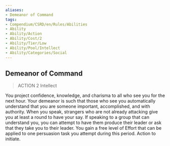 ```yaml
---
aliases:
- Demeanor of Command
tags:
- Compendium/CSRD/en/Rules/Abilities
- Ability
- Ability/Action
- Ability/Cost/2
- Ability/Tier/Low
- Ability/Pool/Intellect
- Ability/Categories/Social
---
```


  
## Demeanor of Command  
>ACTION 2  Intellect  
  
You project confidence, knowledge, and charisma to all who see you for the next hour. Your demeanor is such that those who see you automatically understand that you are someone important, accomplished, and with authority. When you speak, strangers who are not already attacking give you at least a round to have your say. If speaking to a group that can understand you, you can attempt to have them produce their leader or ask that they take you to their leader. You gain a free level of Effort that can be applied to one persuasion task you attempt during this period. Action to initiate.
